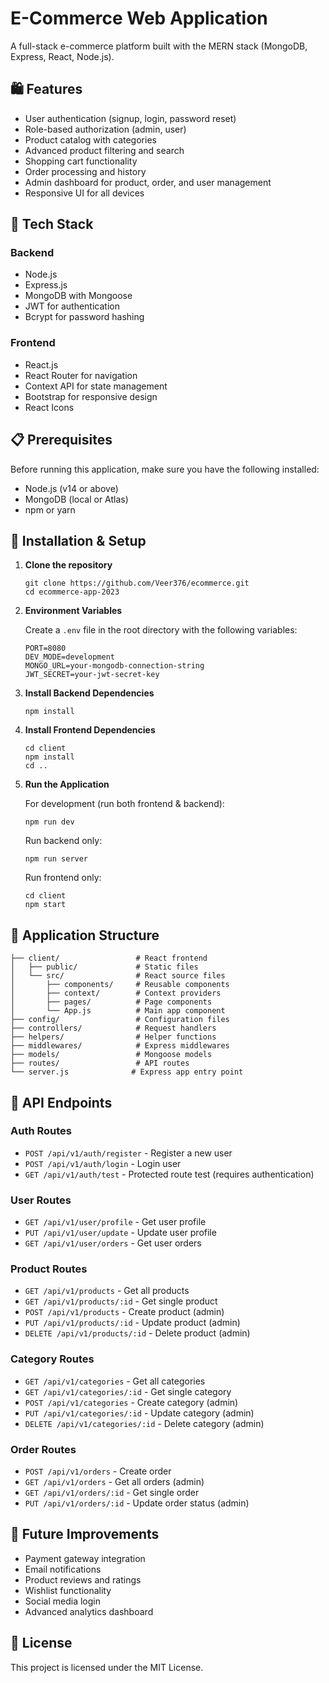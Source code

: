 # E-Commerce Web Application

A full-stack e-commerce platform built with the MERN stack (MongoDB, Express, React, Node.js).

## 🛍️ Features

- User authentication (signup, login, password reset)
- Role-based authorization (admin, user)
- Product catalog with categories
- Advanced product filtering and search
- Shopping cart functionality
- Order processing and history
- Admin dashboard for product, order, and user management
- Responsive UI for all devices

## 🚀 Tech Stack

### Backend
- Node.js
- Express.js
- MongoDB with Mongoose
- JWT for authentication
- Bcrypt for password hashing

### Frontend
- React.js
- React Router for navigation
- Context API for state management
- Bootstrap for responsive design
- React Icons

## 📋 Prerequisites

Before running this application, make sure you have the following installed:
- Node.js (v14 or above)
- MongoDB (local or Atlas)
- npm or yarn

## 🔧 Installation & Setup

1. **Clone the repository**
   ```
   git clone https://github.com/Veer376/ecommerce.git
   cd ecommerce-app-2023
   ```

2. **Environment Variables**
   
   Create a `.env` file in the root directory with the following variables:
   ```
   PORT=8080
   DEV_MODE=development
   MONGO_URL=your-mongodb-connection-string
   JWT_SECRET=your-jwt-secret-key
   ```

3. **Install Backend Dependencies**
   ```
   npm install
   ```

4. **Install Frontend Dependencies**
   ```
   cd client
   npm install
   cd ..
   ```

5. **Run the Application**

   For development (run both frontend & backend):
   ```
   npm run dev
   ```

   Run backend only:
   ```
   npm run server
   ```

   Run frontend only:
   ```
   cd client
   npm start
   ```

## 📱 Application Structure

```
├── client/                 # React frontend
│   ├── public/             # Static files
│   └── src/                # React source files
│       ├── components/     # Reusable components
│       ├── context/        # Context providers
│       ├── pages/          # Page components
│       └── App.js          # Main app component
├── config/                 # Configuration files
├── controllers/            # Request handlers
├── helpers/                # Helper functions
├── middlewares/            # Express middlewares
├── models/                 # Mongoose models
├── routes/                 # API routes
└── server.js              # Express app entry point
```

## 🔐 API Endpoints

### Auth Routes
- `POST /api/v1/auth/register` - Register a new user
- `POST /api/v1/auth/login` - Login user
- `GET /api/v1/auth/test` - Protected route test (requires authentication)

### User Routes
- `GET /api/v1/user/profile` - Get user profile
- `PUT /api/v1/user/update` - Update user profile
- `GET /api/v1/user/orders` - Get user orders

### Product Routes
- `GET /api/v1/products` - Get all products
- `GET /api/v1/products/:id` - Get single product
- `POST /api/v1/products` - Create product (admin)
- `PUT /api/v1/products/:id` - Update product (admin)
- `DELETE /api/v1/products/:id` - Delete product (admin)

### Category Routes
- `GET /api/v1/categories` - Get all categories
- `GET /api/v1/categories/:id` - Get single category
- `POST /api/v1/categories` - Create category (admin)
- `PUT /api/v1/categories/:id` - Update category (admin)
- `DELETE /api/v1/categories/:id` - Delete category (admin)

### Order Routes
- `POST /api/v1/orders` - Create order
- `GET /api/v1/orders` - Get all orders (admin)
- `GET /api/v1/orders/:id` - Get single order
- `PUT /api/v1/orders/:id` - Update order status (admin)

## 🚧 Future Improvements

- Payment gateway integration
- Email notifications
- Product reviews and ratings
- Wishlist functionality
- Social media login
- Advanced analytics dashboard

## 📝 License

This project is licensed under the MIT License.

